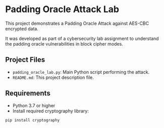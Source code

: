 # Padding Oracle Attack Lab

This project demonstrates a Padding Oracle Attack against AES-CBC encrypted data.

It was developed as part of a cybersecurity lab assignment to understand the padding oracle vulnerabilities in block cipher modes.

## Project Files

- `padding_oracle_lab.py`: Main Python script performing the attack.
- `README.md`: This project description file.

## Requirements

- Python 3.7 or higher
- Install required cryptography library:

```bash
pip install cryptography
